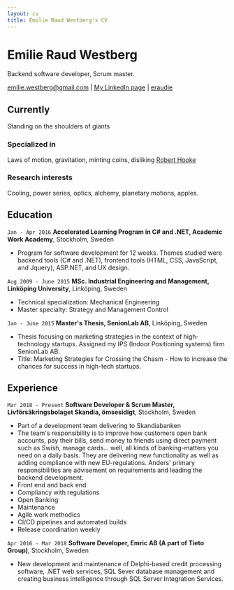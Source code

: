 ```yaml
---
layout: cv
title: Emilie Raud Westberg's CV
---
```

# Emilie Raud Westberg
Backend software developer, Scrum master.

<div id="webaddress">
<a href="emilie.westberg@gmail.com">emilie.westberg@gmail.com</a>
| <a href="https://www.linkedin.com/in/emilie-r-w/">My LinkedIn page</a>
| <a href="https://github.com/eraudie"><i class="fab fa-github"></i> eraudie</a>
</div>

## Currently

Standing on the shoulders of giants

### Specialized in

Laws of motion, gravitation, minting coins, disliking [Robert Hooke](http://en.wikipedia.org/wiki/Robert_Hooke)


### Research interests

Cooling, power series, optics, alchemy, planetary motions, apples.


## Education
`Jan - Apr 2016`
__Accelerated Learning Program in C# and .NET, Academic Work Academy__, Stockholm, Sweden
- Program for software development for 12 weeks. Themes studied were backend tools (C# and .NET), frontend tools (HTML, CSS, JavaScript, and Jquery), ASP.NET, and UX design.

`Aug 2009 - June 2015`
__MSc. Industrial Engineering and Management, Linköping University__, Linköping, Sweden
- Technical specialization: Mechanical Engineering
- Master specialty: Strategy and Management Control

`Jan - June 2015`
__Master's Thesis, SenionLab AB__, Linköping, Sweden
- Thesis focusing on marketing strategies in the context of high-technology startups. Assigned my IPS (Indoor Positioning systems) firm SenionLab AB. 
- Title: Marketing Strategies for Crossing the Chasm - How to increase the chances for success in high-tech startups.


## Experience
`Mar 2018 - Present`
__Software Developer & Scrum Master, Livförsäkringsbolaget Skandia, ömsesidigt__, Stockholm, Sweden
- Part of a development team delivering to Skandiabanken
- The team's responsibility is to improve how customers open bank accounts, pay their bills, send money to friends using direct payment such as Swish, manage cards... well, all kinds of banking-matters you need on a daily basis. They are delivering new functionality as well as adding compliance with new EU-regulations. Anders' primary responsibilities are advisement on requirements and leading the backend development.
- Front end and back end
- Compliancy with regulations
- Open Banking
- Maintenance
- Agile work methodics 
- CI/CD pipelines and automated builds
- Release coordination weekly

`Apr 2016 - Mar 2018`
__Software Developer, Emric AB (A part of Tieto Group)__, Stockholm, Sweden
- New development and maintenance of Delphi-based credit processing software, .NET web services, SQL Sever database management and creating business intelligence through SQL Server Integration Services.



<!-- ### Footer

Last updated: September 2021 -->


